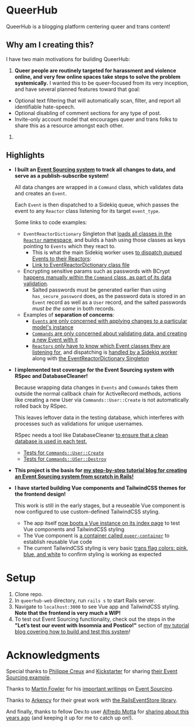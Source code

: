 # QueerHub
QueerHub is a blogging platform centering queer and trans content!


## Why am I creating this?
I have two main motivations for building QueerHub:
1. **Queer people are routinely targeted for harassment and violence online, and very few online spaces take steps to solve the problem systemically.** I wanted this to be queer-focused from its very inception, and have several planned features toward that goal:
  * Optional text filtering that will automatically scan, filter, and report all identifiable hate-speech.
  * Optional disabling of comment sections for any type of post.
  * Invite-only account model that encourages queer and trans folks to share this as a resource amongst each other.
1. 


## Highlights
* **I built an [Event Sourcing system](https://dev.to/isalevine/building-an-event-sourcing-system-in-rails-part-1-what-is-event-sourcing-46db) to track all changes to data, and serve as a publish-subscribe system!**

  All data changes are wrapped in a `Command` class, which validates data and creates an `Event`. 
  
  Each `Event` is then dispatched to a Sidekiq queue, which passes the event to any `Reactor` class listening for its target `event_type`.

  Some links to code examples:
  * `EventReactorDictionary` Singleton that [loads all classes in the `Reactor` namespace](https://github.com/isalevine/queerhub-web/blob/0fa5be523b7a7d1983ec7ff2df307dc838272d8d/app/services/event_reactor_dictionary.rb#L28), and builds a hash using those classes as keys pointing to `Events` which they react to. 
    * This is what the main Sidekiq worker uses [to dispatch queued Events to their Reactors](https://github.com/isalevine/queerhub-web/blob/0fa5be523b7a7d1983ec7ff2df307dc838272d8d/app/workers/event_dispatcher_worker.rb#L9): 
    * [Link to EventReactorDictionary class file](https://github.com/isalevine/queerhub-web/blob/master/app/services/event_reactor_dictionary.rb)
  * Encrypting sensitive params such as passwords with BCrypt [happens manually within the `Command` class, as part of its data validation](https://github.com/isalevine/queerhub-web/blob/0fa5be523b7a7d1983ec7ff2df307dc838272d8d/app/models/commands/user/create.rb#L22). 
    * Salted passwords must be generated earlier than using `has_secure_password` does, as the password data is stored in an `Event` record as well as a `User` record, and the salted passwords _must be the same_ in both records.
  * Examples of **separation of concerns**:
    * [`Events` are only concerned with applying changes to a particular model's instance](https://github.com/isalevine/queerhub-web/blob/master/app/models/events/user/created.rb)
    * [`Commands` are only concerned about validating data, and creating a new Event with it](https://github.com/isalevine/queerhub-web/blob/master/app/models/commands/user/create.rb#L26)
    * [`Reactors` only have to know which Event classes they are listening for](https://github.com/isalevine/queerhub-web/blob/0fa5be523b7a7d1983ec7ff2df307dc838272d8d/app/models/reactors/console_notification/user_created.rb#L16), and dispatching is [handled by a Sidekiq worker](https://github.com/isalevine/queerhub-web/blob/0fa5be523b7a7d1983ec7ff2df307dc838272d8d/app/workers/event_dispatcher_worker.rb#L9) along with [the EventReactorDictionary Singleton](https://github.com/isalevine/queerhub-web/blob/master/app/services/event_reactor_dictionary.rb)


* **I implemented test coverage for the Event Sourcing system with RSpec and DatabaseCleaner!**

  Because wrapping data changes in `Events` and `Commands` takes them outside the normal callback chain for ActiveRecord methods, actions like creating a new User via `Commands::User::Create` is not automatically rolled back by RSpec. 
  
  This leaves leftover data in the testing database, which interferes with processes such as validations for unique usernames.
  
  RSpec needs a tool like DatabaseCleaner [to ensure that a clean database is used in each test.](https://github.com/isalevine/queerhub-web/blob/master/spec/support/database_cleaner.rb)

  * [Tests for `Commands::User::Create`](https://github.com/isalevine/queerhub-web/blob/master/spec/models/commands/users/create_spec.rb)
  * [Tests for `Commands::USer::Destroy`](https://github.com/isalevine/queerhub-web/blob/master/spec/models/commands/users/destroy_spec.rb)

* **This project is the basis for [my step-by-step tutorial blog for creating an Event Sourcing system from scratch in Rails!](https://dev.to/isalevine/building-an-event-sourcing-pattern-in-rails-from-scratch-355h)**

* **I have started building Vue components and TailwindCSS themes for the frontend design!**

  This work is still in the early stages, but a reuseable Vue component is now configured to use custom-defined TailwindCSS styling.

  * The app itself [now boots a Vue instance on its index page](https://github.com/isalevine/queerhub-web/blob/master/app/views/v1/homepage/index.html.erb) to test Vue components and TailwindCSS styling
  * The Vue component is [a container called `queer-container`](https://github.com/isalevine/queerhub-web/blob/master/app/javascript/components/queer-container.vue) to establish reusable Vue code
  * The current TailwindCSS styling is very basic [trans flag colors: pink, blue, and white](https://github.com/isalevine/queerhub-web/blob/master/tailwind.config.js) to confirm styling is working as expected



# Setup
1. Clone repo.
1. In `queerhub-web` directory, run `rails s` to start Rails server.
1. Navigate to `localhost:3000` to see Vue app and TailwindCSS styling. **Note that the frontend is very much a WIP!**
1. To test out Event Sourcing functionality, check out the steps in the **"Let’s test our event with Insomnia and Postico!"** section of [my tutorial blog covering how to build and test this system](https://dev.to/isalevine/building-an-event-sourcing-pattern-in-rails-from-scratch-355h)!


# Acknowledgments
Special thanks to [Philippe Creux](https://kickstarter.engineering/@pcreux) and [Kickstarter](https://kickstarter.engineering/event-sourcing-made-simple-4a2625113224) for sharing [their Event Sourcing example](https://github.com/pcreux/event-sourcing-rails-todo-app-demo).

Thanks to [Martin Fowler](https://martinfowler.com/) for his [important writings](https://martinfowler.com/articles/201701-event-driven.html) on [Event Sourcing](https://martinfowler.com/eaaDev/EventSourcing.html).

Thanks to [Arkency](https://arkency.com/) for their great work with [the RailsEventStore library](https://github.com/RailsEventStore/rails_event_store).

And finally, thanks to fellow Dev.to user [Alfredo Motta](https://dev.to/mottalrd) for [sharing about this years ago](https://dev.to/mottalrd/an-introduction-to-event-sourcing-for-rubyists-41e5) (and keeping it up for me to catch up on!).